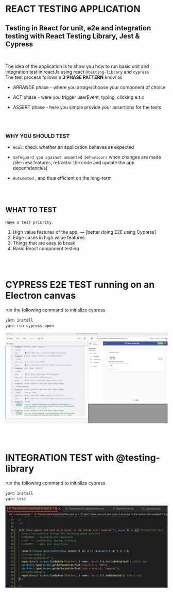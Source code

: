 # REACT TESTING APPLICATION
## Testing in React for unit, e2e and integration testing with React Testing Library, Jest & Cypress
<br/>


The idea of the application is to show you how to run basic unit and integration test in reactJs using react `@testing-library` and `cypress`<br/>
The test process follows a  <b>3 PHASE PATTERN</b> know as
- ARRANGE  phase - where you arrage/choose your component of choice

- ACT phase - were you trigger userEvent, typing, clicking e.t.c

- ASSERT phase - here you simple provide your assertions for the tests

<br/>
<br/>

 ### WHY YOU SHOULD TEST

 - `Goal`:  check whether an application behaves as expected

 - `Safeguard you against unwanted behaviours` when changes are made (like new features, refractor the code and update the app depenndencies)

 - `Automated` , and thus efficient on the long-term

<br/>
<br/>

## WHAT TO TEST

`Have a test priority`.  

1.  High value features of the app.     —      [better doing E2E using Cypress]
2.  Edge cases in high value features  
3.  Things that are easy to break
4.  Basic React component testing 

<br/>
<br/>

# CYPRESS E2E TEST running on an Electron canvas
run the following command to initialize cypress

`yarn install`<br/>
`yarn run cypress open`

![Demo](/application.png)

<br/>
<br/>

# INTEGRATION TEST with @testing-library
run the following command to initialize cypress

`yarn install`<br/>
`yarn test`

![Demo](/integration_test.png)